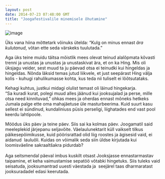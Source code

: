 ```yaml
---
layout: post
date: 2014-07-23 07:48:00 GMT
title: "Joogafestivalile minemisele õhutamine"
---
```

<p><span><img alt="image" src="https://31.media.tumblr.com/6cbf90f1dbb39439d5521b8c2586cfdc/tumblr_inline_n95rfbfA6L1qjcjk2.jpg" /></span></p>
<p></p>
<p><span><span>&Uuml;ks vana hiina m&otilde;ttetark v&otilde;inuks &uuml;telda: &ldquo;Kulg on minus ennast <em>&auml;ra kulutanud</em>, v&otilde;tan ette seda v&auml;rskeks tuulutada.&rdquo;</span></span></p>
<p id="docs-internal-guid-54e3374b-622a-7259-4703-ea95eceade09"><span>Aga &uuml;ks teine muidu t&auml;itsa m&otilde;istlik mees olevat teinud alal&otilde;pmata k&otilde;vasti trenni ja unustas ja unustas ja unustaskivat &auml;ra, et on ka Hing. Mis oli &uuml;ksjagu veider, sest muud ta ju p&auml;evad otsa ei teinudki kui hingeldas ja hingeldas. N&otilde;nda l&auml;ksid temas jutud liikvele, et just seep&auml;rast Hing v&auml;lja kolis - kuhugi rahulikumasse kohta, kus teda nii tuliselt ei l&otilde;&otilde;tsutataks.</span></p>
<p><span>Kehagi kuhtus, justkui midagi olulist temast oli l&auml;inud hingekarja.<br />&ldquo;Sa kuradi kurat, polegi muud alles j&auml;&auml;nud kui jooksujalad ja perse, mille otsa need kinnituvad,&rdquo; ohkas mees ja oherdas ennast m&otilde;neks hetkeks Jumala palge ette oma mahaj&auml;etuse &uuml;le masturbeerima. Kuid suurt kasu sellest ei s&uuml;ndinud, kundaliniuss p&uuml;sis perseligi, liighatades end vast pool keerdu lahtipoole.</span></p>
<p><span>M&ouml;&ouml;dus &uuml;ks p&auml;ev ja teine p&auml;ev. Siis sai ka kolmas p&auml;ev. Joogamatil said meeleplekid j&auml;rjepanu seljav&otilde;ite. V&auml;elaulunektarit k&uuml;ll vaikselt tilkus p&auml;ikesep&otilde;imikusse, kuid p&ouml;&ouml;risrattad olid liig roostes ja &auml;gisesid vaid, ei aidanud&nbsp; laulu&otilde;li. Kuidas on v&otilde;imalik seda siin &uuml;ldse kirjutada kui loomisv&auml;eline sakraalt&scaron;akra pidurdab? <br /></span><br /><span>Aga seitsmendal p&auml;eval imbus kuskilt otsast Jooksjasse ennastarmastav taipamine, et keha vaimustamise sepat&ouml;&ouml; v&otilde;tabki hingetuks. Siis tuleks vaid seisatuda, jooksumantrad uuesti v&auml;estada ja &nbsp;seej&auml;rel taas dharmaratast jooksuradadel edasi keerutada. <br /><br /></span></p>